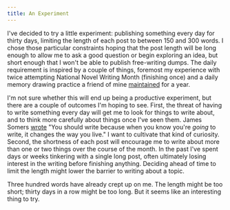 ```yaml
---
title: An Experiment
---
```


I've decided to try a little experiment: publishing something every day for thirty days, limiting the length of each post to between 150 and 300 words. I chose those particular constraints hoping that the post length will be long enough to allow me to ask a good question or begin exploring an idea, but short enough that I won't be able to publish free-writing dumps. The daily requirement is inspired by a couple of things, foremost my experience with twice attempting National Novel Writing Month (finishing once) and a daily memory drawing practice a friend of mine [maintained][memory] for a year.

I'm not sure whether this will end up being a productive experiment, but there are a couple of outcomes I'm hoping to see. First, the threat of having to write something every day will get me to look for things to write about, and to think more carefully about things once I've seen them. James Somers [wrote][somerswhywrite] "You should write because when you know you're _going_ to write, it changes the way you live." I want to cultivate that kind of curiosity. Second, the shortness of each post will encourage me to write about more than one or two things over the course of the month. In the past I've spent days or weeks tinkering with a single long post, often ultimately losing interest in the writing before finishing anything. Deciding ahead of time to limit the length might lower the barrier to writing about a topic.

Three hundred words have already crept up on me. The length might be too short; thirty days in a row might be too long. But it seems like an interesting thing to try.

[somerswhywrite]: http://jsomers.net/blog/more-people-should-write
[memory]: http://zerolib.com/daily-composition-lessons-learned.html